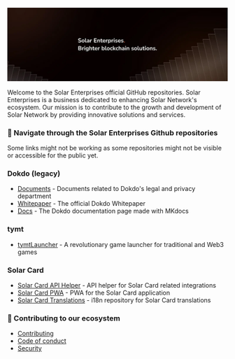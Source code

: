 
<p align="center">
	<img src="./banner.png" />
</p>

Welcome to the Solar Enterprises official GitHub repositories.
Solar Enterprises is a business dedicated to enhancing Solar Network's ecosystem.
Our mission is to contribute to the growth and development of Solar Network by providing innovative solutions and services.

### 🔎 Navigate through the Solar Enterprises Github repositories
Some links might not be working as some repositories might not be visible or accessible for the public yet.

### Dokdo (legacy)

- [Documents](https://github.com/dokdo-sh/documents) - Documents related to Dokdo's legal and privacy department
- [Whitepaper](https://github.com/dokdo-sh/whitepaper) - The official Dokdo Whitepaper
- [Docs](https://github.com/dokdo-sh/docs) - The Dokdo documentation page made with MKdocs

### tymt
- [tymtLauncher](https://github.com/solarenterprises/tymtLauncher-Client) - A revolutionary game launcher for traditional and Web3 games

### Solar Card
- [Solar Card API Helper](https://github.com/solarenterprises/Solar-Card-API-Helper) - API helper for Solar Card related integrations
- [Solar Card PWA](https://github.com/solarenterprises/Solar-Card-PWA) - PWA for the Solar Card application
- [Solar Card Translations](https://github.com/solarenterprises/solar-card-i18n) - i18n repository for Solar Card translations

### 🔧 Contributing to our ecosystem

- [Contributing](./CONTRIBUTING.md)
- [Code of conduct](./CODE_OF_CONDUCT.md)
- [Security](./SECURITY.md)

